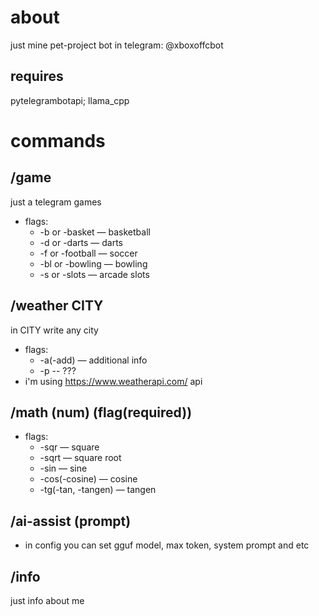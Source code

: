 # about
just mine pet-project
bot in telegram: @xboxoffcbot
## requires
pytelegrambotapi; llama_cpp
# commands
## /game
  just a telegram games
  - flags:
    - -b or -basket — basketball
    - -d or -darts — darts
    - -f or -football — soccer
    - -bl or -bowling — bowling
    - -s or -slots — arcade slots
## /weather CITY
  in CITY write any city
  - flags:
    - -a(-add) — additional info
    - -p -- ???
  - i'm using https://www.weatherapi.com/ api
## /math (num) (flag(required))
  - flags:
    - -sqr — square
    - -sqrt — square root
    - -sin — sine
    - -cos(-cosine) — cosine
    - -tg(-tan, -tangen) — tangen
## /ai-assist (prompt)
  - in config you can set gguf model, max token, system prompt and etc
## /info
  just info about me

